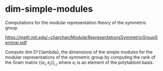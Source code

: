 # dim-simple-modules

Computations for the modular representation theory of the symmetric group.

https://math.mit.edu/~charchan/ModularRepresentationsSymmetricGroupSeminar.pdf

Compute dim D^{\lambda}, the dimensions of the simple modules for the modular representations of the symmetric group by computing the rank of the Gram matrix $(\langle e_i,e_j\rangle)_{i,j}$ where $e_i$ is an element of the polytabloid basis.
